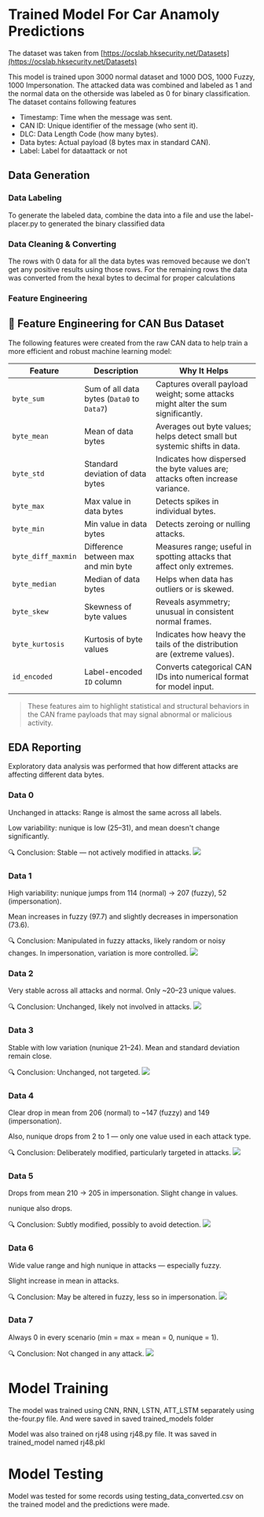 # Trained Model For Car Anamoly Predictions
The dataset was taken from [https://ocslab.hksecurity.net/Datasets](https://ocslab.hksecurity.net/Datasets)

This model is trained upon 3000 normal dataset and 1000 DOS, 1000 Fuzzy, 1000 Impersonation. The attacked data was combined and labeled as 1 and the normal data on the otherside was labeled as 0 for binary classification. 
The dataset contains following features
- Timestamp: Time when the message was sent.
- CAN ID: Unique identifier of the message (who sent it).
- DLC: Data Length Code (how many bytes).
- Data bytes: Actual payload (8 bytes max in standard CAN).
- Label: Label for dataattack or not

## Data Generation
### Data Labeling
To generate the labeled data, combine the data into a file and use the label-placer.py to generated the binary classified data

### Data Cleaning & Converting
The rows with 0 data for all the data bytes was removed because we don't get any positive results using those rows. 
For the remaining rows the data was converted from the hexal bytes to decimal for proper calculations

### Feature Engineering
## 🚗 Feature Engineering for CAN Bus Dataset

The following features were created from the raw CAN data to help train a more efficient and robust machine learning model:

| Feature              | Description                                       | Why It Helps                                                                 |
|----------------------|---------------------------------------------------|------------------------------------------------------------------------------|
| `byte_sum`           | Sum of all data bytes (`Data0` to `Data7`)       | Captures overall payload weight; some attacks might alter the sum significantly. |
| `byte_mean`          | Mean of data bytes                                | Averages out byte values; helps detect small but systemic shifts in data.   |
| `byte_std`           | Standard deviation of data bytes                 | Indicates how dispersed the byte values are; attacks often increase variance. |
| `byte_max`           | Max value in data bytes                           | Detects spikes in individual bytes.                                         |
| `byte_min`           | Min value in data bytes                           | Detects zeroing or nulling attacks.                                        |
| `byte_diff_maxmin`   | Difference between max and min byte               | Measures range; useful in spotting attacks that affect only extremes.       |
| `byte_median`        | Median of data bytes                              | Helps when data has outliers or is skewed.                                  |
| `byte_skew`          | Skewness of byte values                           | Reveals asymmetry; unusual in consistent normal frames.                     |
| `byte_kurtosis`      | Kurtosis of byte values                           | Indicates how heavy the tails of the distribution are (extreme values).     |
| `id_encoded`         | Label-encoded `ID` column                         | Converts categorical CAN IDs into numerical format for model input.         |

> These features aim to highlight statistical and structural behaviors in the CAN frame payloads that may signal abnormal or malicious activity.


## EDA Reporting
Exploratory data analysis was performed that how different attacks are affecting different data bytes. 

### Data 0
Unchanged in attacks: Range is almost the same across all labels.

Low variability: nunique is low (25–31), and mean doesn't change significantly.

🔍 Conclusion: Stable — not actively modified in attacks.
![](./kde-filtered/Data0.png)

### Data 1
High variability: nunique jumps from 114 (normal) → 207 (fuzzy), 52 (impersonation).

Mean increases in fuzzy (97.7) and slightly decreases in impersonation (73.6).

🔍 Conclusion: Manipulated in fuzzy attacks, likely random or noisy changes. In impersonation, variation is more controlled.
![](./kde-filtered/Data1.png)

### Data 2
Very stable across all attacks and normal. Only ~20–23 unique values.

🔍 Conclusion: Unchanged, likely not involved in attacks.
![](./kde-filtered/Data2.png)

### Data 3
Stable with low variation (nunique 21–24). Mean and standard deviation remain close.

🔍 Conclusion: Unchanged, not targeted.
![](./kde-filtered/Data3.png)

### Data 4
Clear drop in mean from 206 (normal) to ~147 (fuzzy) and 149 (impersonation).

Also, nunique drops from 2 to 1 — only one value used in each attack type.

🔍 Conclusion: Deliberately modified, particularly targeted in attacks.
![](./kde-filtered/Data4.png)

### Data 5
Drops from mean 210 → 205 in impersonation. Slight change in values.

nunique also drops.

🔍 Conclusion: Subtly modified, possibly to avoid detection.
![](./kde-filtered/Data5.png)

### Data 6
Wide value range and high nunique in attacks — especially fuzzy.

Slight increase in mean in attacks.

🔍 Conclusion: May be altered in fuzzy, less so in impersonation.
![](./kde-filtered/Data6.png)

### Data 7
Always 0 in every scenario (min = max = mean = 0, nunique = 1).

🔍 Conclusion: Not changed in any attack.
![](./kde-filtered/Data7.png)


# Model Training
The model was trained using CNN, RNN, LSTN, ATT_LSTM separately using the-four.py file. And were saved in saved trained_models folder

Model was also trained on rj48 using rj48.py file. It was saved in trained_model named rj48.pkl

# Model Testing
Model was tested for some records using testing_data_converted.csv on the trained model and the predictions were made.







